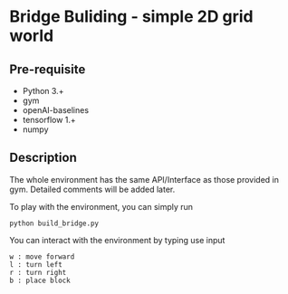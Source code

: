 # Bridge Buliding - simple 2D grid world

## Pre-requisite
- Python 3.+
- gym
- openAI-baselines
- tensorflow 1.+
- numpy

## Description
The whole environment has the same API/Interface as those provided in gym.
Detailed comments will be added later.

To play with the environment, you can simply run
```
python build_bridge.py
```
You can interact with the environment by typing use input
```
w : move forward
l : turn left
r : turn right
b : place block
```

